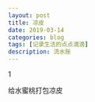 ```yaml
---
layout: post
title: 凉皮
date: 2019-03-14
categories: blog
tags: [记录生活的点点滴滴]
description: 流水账
---
```


1 

给水蜜桃打包凉皮
















